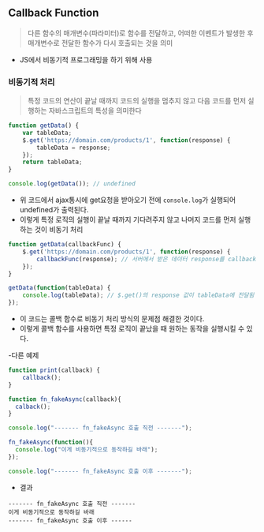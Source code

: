 ## Callback Function
>  다른 함수의 매개변수(파라미터)로 함수를 전달하고, 어떠한 이벤트가 발생한 후 매개변수로 전달한 함수가 다시 호출되는 것을 의미
- JS에서 비동기적 프로그래밍을 하기 위해 사용

### 비동기적 처리
> 특정 코드의 연산이 끝날 때까지 코드의 실행을 멈추지 않고 다음 코드를 먼저 실행하는 자바스크립트의 특성을 의미한다

```js
function getData() {
	var tableData;
	$.get('https://domain.com/products/1', function(response) {
		tableData = response;
	});
	return tableData;
}

console.log(getData()); // undefined
```
- 위 코드에서 ajax통시에 get요청을 받아오기 전에 ```console.log```가 실행되어 undefined가 출력된다.
- 이렇게 특정 로직의 실행이 끝날 때까지 기다려주지 않고 나머지 코드를 먼저 실행하는 것이 비동기 처리

```js
function getData(callbackFunc) {
	$.get('https://domain.com/products/1', function(response) {
		callbackFunc(response); // 서버에서 받은 데이터 response를 callbackFunc() 함수에 넘겨줌
	});
}

getData(function(tableData) {
	console.log(tableData); // $.get()의 response 값이 tableData에 전달됨
});
```
- 이 코드는 콜백 함수로 비동기 처리 방식의 문제점 해결한 것이다.
- 이렇게 콜백 함수를 사용하면 특정 로직이 끝났을 때 원하는 동작을 실행시킬 수 있다.



-다른 예제

```js
function print(callback) {  
    callback();
}
```

```js
function fn_fakeAsync(callback){
  calback();
}

console.log("------- fn_fakeAsync 호출 직전 -------");

fn_fakeAsync(function(){
  console.log("이게 비동기적으로 동작하길 바래");
});

console.log("------- fn_fakeAsync 호출 이후 -------");
```
- 결과
```
------- fn_fakeAsync 호출 직전 -------
이게 비동기적으로 동작하길 바래
------- fn_fakeAsync 호출 이후 ------
```
